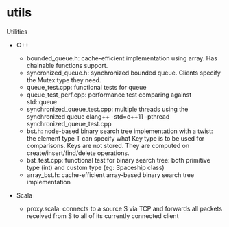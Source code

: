 # utils
Utilities

* C++
  - bounded_queue.h: cache-efficient implementation using array. Has chainable functions support.
  - syncronized_queue.h: synchronized bounded queue. Clients specify the Mutex type they need.
  - queue_test.cpp: functional tests for queue
  - queue_test_perf.cpp: performance test comparing against std::queue
  - synchronized_queue_test.cpp: multiple threads using the synchronized queue
    clang++ -std=c++11 -pthread synchronized_queue_test.cpp
  - bst.h: node-based binary search tree implementation with a twist: the element type T can specify
    what Key type is to be used for comparisons. Keys are not stored. They are computed on
    create/insert/find/delete operations.
  - bst_test.cpp: functional test for binary search tree: both primitive type (int) and custom type (eg: Spaceship class)
  - array_bst.h: cache-efficient array-based binary search tree implementation

* Scala
  - proxy.scala: connects to a source S via TCP and forwards all packets received
    from S to all of its currently connected client
